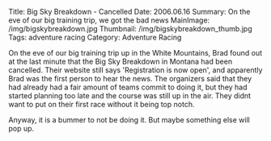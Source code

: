 Title: Big Sky Breakdown - Cancelled
Date: 2006.06.16
Summary: On the eve of our big training trip, we got the bad news
MainImage: /img/bigskybreakdown.jpg
Thumbnail: /img/bigskybreakdown_thumb.jpg
Tags: adventure racing
Category: Adventure Racing

On the eve of our big training trip up in the White Mountains, Brad found out at the last minute that the Big Sky Breakdown in Montana had been cancelled. Their website still says 'Registration is now open', and apparently Brad was the first person to hear the news. The organizers said that they had already had a fair amount of teams commit to doing it, but they had started planning too late and the course was still up in the air. They didnt want to put on their first race without it being top notch.

Anyway, it is a bummer to not be doing it. But maybe something else will pop up.
